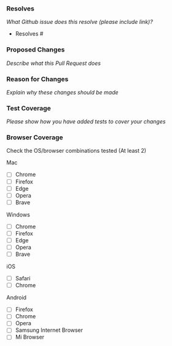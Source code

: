 ### Resolves

_What Github issue does this resolve (please include link)?_

- Resolves #

### Proposed Changes

_Describe what this Pull Request does_

### Reason for Changes

_Explain why these changes should be made_

### Test Coverage

_Please show how you have added tests to cover your changes_

### Browser Coverage

Check the OS/browser combinations tested (At least 2)

Mac

- [ ] Chrome
- [ ] Firefox
- [ ] Edge
- [ ] Opera
- [ ] Brave

Windows

- [ ] Chrome
- [ ] Firefox
- [ ] Edge
- [ ] Opera
- [ ] Brave

iOS

- [ ] Safari
- [ ] Chrome

Android

- [ ] Firefox
- [ ] Chrome
- [ ] Opera
- [ ] Samsung Internet Browser
- [ ] Mi Browser
